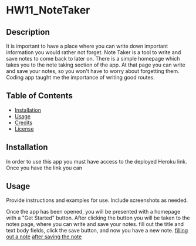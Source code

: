 # HW11_NoteTaker

## Description

It is important to have a place where you can write down important information you would rather not forget. Note Taker is a tool to write and save notes to come back to later on. There is a simple homepage which takes you to the note taking section of the app. At that page you can write and save your notes, so you won't have to worry about forgetting them. Coding app taught me the importance of writing good routes.

## Table of Contents

- [Installation](#installation)
- [Usage](#usage)
- [Credits](#credits)
- [License](#license)

## Installation

In order to use this app you must have access to the deployed Heroku link.
Once you have the link you can

## Usage

Provide instructions and examples for use. Include screenshots as needed.

Once the app has been opened, you will be presented with a homepage with a "Get Started" button. After clicking the button you will be taken to the notes page, where you can write and save your notes. fill out the title and text body fields, click the save button, and now you have a new note.
[filling out a note](./img/ss1.png)
[after saving the note](./img/ss2.png)
